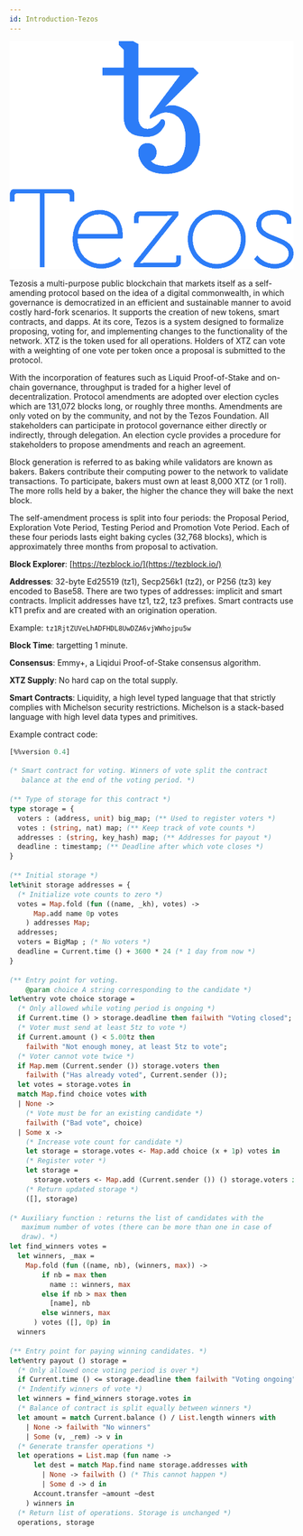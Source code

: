 ```yaml
---
id: Introduction-Tezos
---
```

![Tezos logo](logos/tezos.png "=150x187")

Tezosis a multi-purpose public blockchain that markets itself as a self-amending protocol based on the idea of a digital commonwealth, in which governance is democratized in an efficient and sustainable manner to avoid costly hard-fork scenarios. It supports the creation of new tokens, smart contracts, and dapps. At its core, Tezos is a system designed to formalize proposing, voting for, and implementing changes to the functionality of the network. XTZ is the token used for all operations. Holders of XTZ can vote with a weighting of one vote per token once a proposal is submitted to the protocol.

With the incorporation of features such as Liquid Proof-of-Stake and on-chain governance, throughput is traded for a higher level of decentralization. Protocol amendments are adopted over election cycles which are 131,072 blocks long, or roughly three months. Amendments are only voted on by the community, and not by the Tezos Foundation. All stakeholders can participate in protocol governance either directly or indirectly, through delegation. An election cycle provides a procedure for stakeholders to propose amendments and reach an agreement.

Block generation is referred to as baking while validators are known as bakers. Bakers contribute their computing power to the network to validate transactions. To participate, bakers must own at least 8,000 XTZ (or 1 roll). The more rolls held by a baker, the higher the chance they will bake the next block.

The self-amendment process is split into four periods: the Proposal Period, Exploration Vote Period, Testing Period and Promotion Vote Period. Each of these four periods lasts eight baking cycles (32,768 blocks), which is approximately three months from proposal to activation.

**Block Explorer**: [https://tezblock.io/](https://tezblock.io/)

**Addresses**: 32-byte Ed25519 (tz1), Secp256k1 (tz2), or P256 (tz3) key encoded to Base58. There are two types of addresses: implicit and smart contracts. Implicit addresses have tz1, tz2, tz3 prefixes. Smart contracts use kT1 prefix and are created with an origination operation.

Example: `tz1RjtZUVeLhADFHDL8UwDZA6vjWWhojpu5w`

**Block Time**: targetting 1 minute.

**Consensus**: Emmy+, a Liqidui Proof-of-Stake consensus algorithm.

**XTZ Supply**: No hard cap on the total supply.

**Smart Contracts**: Liquidity, a high level typed language that that strictly complies with Michelson security restrictions. Michelson is a stack-based language with high level data types and primitives.

Example contract code:

```ocaml
[%%version 0.4]
  
(* Smart contract for voting. Winners of vote split the contract
   balance at the end of the voting period. *)

(** Type of storage for this contract *)
type storage = {
  voters : (address, unit) big_map; (** Used to register voters *)
  votes : (string, nat) map; (** Keep track of vote counts *)
  addresses : (string, key_hash) map; (** Addresses for payout *)
  deadline : timestamp; (** Deadline after which vote closes *)
}

(** Initial storage *)
let%init storage addresses = {
  (* Initialize vote counts to zero *)
  votes = Map.fold (fun ((name, _kh), votes) ->
      Map.add name 0p votes
    ) addresses Map;
  addresses;
  voters = BigMap ; (* No voters *)
  deadline = Current.time () + 3600 * 24 (* 1 day from now *)
}

(** Entry point for voting.
    @param choice A string corresponding to the candidate *)
let%entry vote choice storage =
  (* Only allowed while voting period is ongoing *)
  if Current.time () > storage.deadline then failwith "Voting closed";
  (* Voter must send at least 5tz to vote *)
  if Current.amount () < 5.00tz then
    failwith "Not enough money, at least 5tz to vote";
  (* Voter cannot vote twice *)
  if Map.mem (Current.sender ()) storage.voters then
    failwith ("Has already voted", Current.sender ());
  let votes = storage.votes in
  match Map.find choice votes with
  | None ->
    (* Vote must be for an existing candidate *)
    failwith ("Bad vote", choice)
  | Some x ->
    (* Increase vote count for candidate *)
    let storage = storage.votes <- Map.add choice (x + 1p) votes in
    (* Register voter *)
    let storage =
      storage.voters <- Map.add (Current.sender ()) () storage.voters in
    (* Return updated storage *)
    ([], storage)

(* Auxiliary function : returns the list of candidates with the
   maximum number of votes (there can be more than one in case of
   draw). *)
let find_winners votes =
  let winners, _max =
    Map.fold (fun ((name, nb), (winners, max)) ->
        if nb = max then
          name :: winners, max
        else if nb > max then
          [name], nb
        else winners, max
      ) votes ([], 0p) in
  winners

(** Entry point for paying winning candidates. *)
let%entry payout () storage =
  (* Only allowed once voting period is over *)
  if Current.time () <= storage.deadline then failwith "Voting ongoing";
  (* Indentify winners of vote *)
  let winners = find_winners storage.votes in
  (* Balance of contract is split equally between winners *)
  let amount = match Current.balance () / List.length winners with
    | None -> failwith "No winners"
    | Some (v, _rem) -> v in
  (* Generate transfer operations *)
  let operations = List.map (fun name ->
      let dest = match Map.find name storage.addresses with
        | None -> failwith () (* This cannot happen *)
        | Some d -> d in
      Account.transfer ~amount ~dest
    ) winners in
  (* Return list of operations. Storage is unchanged *)
  operations, storage
  ```